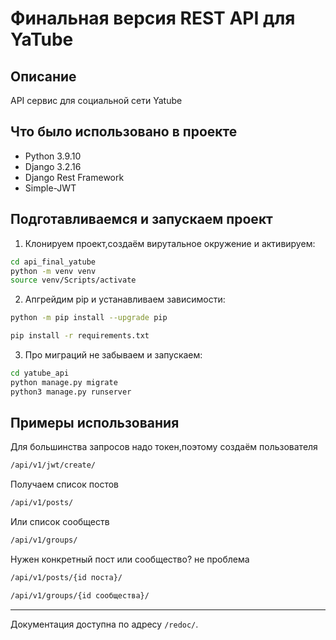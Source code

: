 Финальная версия REST API для YaTube  
=====

Описание
----------

API сервис для социальной сети Yatube 

Что было использовано в проекте
----------
* Python 3.9.10
* Django 3.2.16 
* Django Rest Framework
* Simple-JWT

Подготавливаемся и запускаем проект
----------

1. Клонируем проект,создаём вирутальное окружение и активируем:
```bash
cd api_final_yatube
python -m venv venv
source venv/Scripts/activate
```
2. Апгрейдим pip и устанавливаем зависимости:
```bash
python -m pip install --upgrade pip

pip install -r requirements.txt
```
3. Про миграций не забываем и запускаем:
```bash
cd yatube_api
python manage.py migrate
python3 manage.py runserver
```
Примеры иcпользования
----------
Для большинства запросов надо токен,поэтому создаём пользователя
```bash
/api/v1/jwt/create/
```
Получаем список постов
```bash
/api/v1/posts/
```
Или список сообществ
```bash
/api/v1/groups/
```
Нужен конкретный пост или сообщество? не проблема
```bash
/api/v1/posts/{id поста}/

/api/v1/groups/{id сообщества}/
```
----------
Документация доступна по адресу ```/redoc/```.
